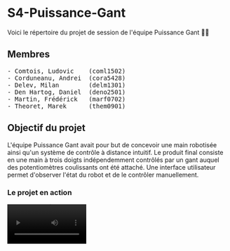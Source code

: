 # S4-Puissance-Gant

Voici le répertoire du projet de session de l'équipe Puissance Gant :gloves::robot:

## Membres
<pre>
- Comtois, Ludovic    (coml1502)
- Corduneanu, Andrei  (cora5428)
- Delev, Milan        (delm1301)
- Den Hartog, Daniel  (deno2501)
- Martin, Frédérick   (marf0702)
- Theoret, Marek      (them0901)
</pre>

## Objectif du projet
L'équipe Puissance Gant avait pour but de concevoir une main robotisée ainsi qu'un système de contrôle à distance intuitif. Le produit final consiste en une main à trois doigts indépendemment contrôlés par un gant auquel des potentiomètres coulissants ont été attaché. Une interface utilisateur permet d'observer l'état du robot et de le contrôler manuellement.

### Le projet en action


<video src='[your URL here](https://youtu.be/RtNsFn4x6qA)' width=180/>



## Fonctionnement global
Le fonctionnement spécifique de chaque composante est décrite dans leur sous-dossier respectif.

Il y a trois composantes principales qui communiquent entre elles à l'aide d'un serveur de communication sans-fil par WI-FI. L'état du gant est lu par une carte ESP32 qui envoie la position des doigts au système. Un ordinateur reçoit ces informations et les transmet à une carte OpenCR qui contrôle les moteurs de la main. Un deuxième ordinateur affiche une interface utilisateur qui permet d'afficher des informations utiles et de contrôler la main manuellement.

### Performance
La latence globale du contrôle, donc entre le mouvement de la main de l'utilisateur et le mouvement de la main est d'environ 200ms et est plutôt constant. La main peut d'ailleurs tenir une banane de 200g sans la faire tomber.

### Pistes d'amélioration
<pre>
- Changer la forme de la main robotisée et l'emplacement des doigts afin d'optimiser la prise d'objets. 
- Utiliser un meilleur système de tension pour la prise d'objets, qui empêcherait les doigts de bouger lors de la prise d'objets.
- Changer la carte OpenCR pour une carte qui peut se connecter au WI-FI. (Par exemple, un ESP32 et une carte-soeur de contrôle des moteurs)
- Rendre le serveur accessible sur tous les réseaux. Les appareils doivent actuellement être sur le même réseau WI-FI que le serveur pour s'y connecter.
- Changer le système d'acquisition de données du gant. Par exemple, un exosquelette. (Faire attention aux résistances flexibles, elles sont souvent peu fiables.)
</pre>
